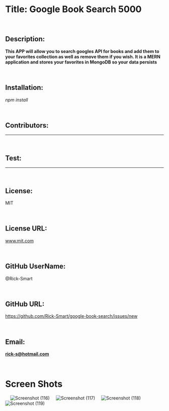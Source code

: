 # Title: **Google Book Search 5000**

&nbsp;
&nbsp;

## Description:

**This APP will allow you to search googles API for books and add them to your favorites collection as well as remove them if you wish. It is a MERN application and stores your favorites in MongoDB so your data persists**

&nbsp;
&nbsp;

## Installation:

_npm install_

&nbsp;
&nbsp;

## Contributors:

---

&nbsp;
&nbsp;

## Test:

---

&nbsp;
&nbsp;

## License:

MIT

&nbsp;
&nbsp;

## License URL:

www.mit.com

&nbsp;
&nbsp;

## GitHub UserName:

@Rick-Smart

&nbsp;
&nbsp;

## GitHub URL:

https://github.com/Rick-Smart/google-book-search/issues/new

&nbsp;
&nbsp;

## Email:

**rick-s@hotmail.com**

&nbsp;
&nbsp;

# Screen Shots

&nbsp;
&nbsp;
![Screenshot (116)](https://user-images.githubusercontent.com/65750703/105709920-4097e300-5ecb-11eb-90dd-7080d1da22e2.png)
&nbsp;
&nbsp;
![Screenshot (117)](https://user-images.githubusercontent.com/65750703/105709924-41307980-5ecb-11eb-8887-64281887342e.png)
&nbsp;
&nbsp;
![Screenshot (118)](https://user-images.githubusercontent.com/65750703/105709927-41307980-5ecb-11eb-862b-58f4813284d4.png)
&nbsp;
&nbsp;
![Screenshot (119)](https://user-images.githubusercontent.com/65750703/105709929-41c91000-5ecb-11eb-8993-6befac13ffcd.png)
